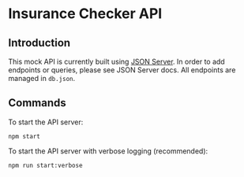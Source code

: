 # Insurance Checker API

## Introduction

This mock API is currently built using [JSON Server](https://github.com/typicode/json-server). In order to add endpoints or queries, please see JSON Server docs. All endpoints are managed in `db.json`.

## Commands

To start the API server:
```
npm start
```

To start the API server with verbose logging (recommended):
```
npm run start:verbose
```
